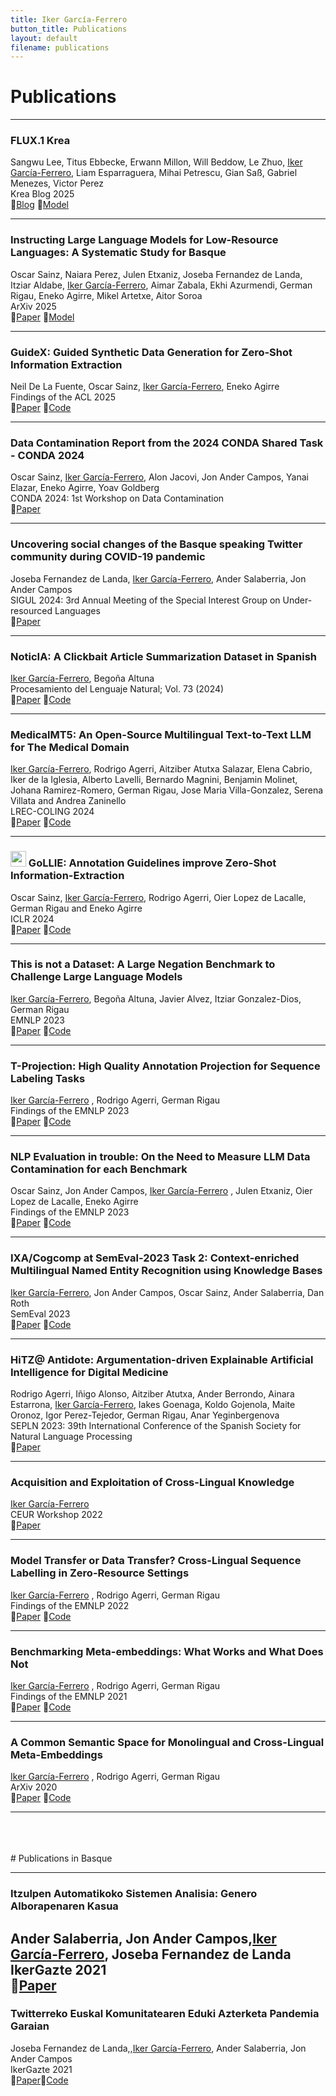 ```yaml
---
title: Iker García-Ferrero
button_title: Publications
layout: default
filename: publications
---
```


# Publications

---

<div class="stack">

### FLUX.1 Krea
Sangwu Lee, Titus Ebbecke, Erwann Millon, Will Beddow, Le Zhuo, <ins>Iker García-Ferrero</ins>, Liam Esparraguera, Mihai Petrescu, Gian Saß, Gabriel Menezes, Victor Perez  
Krea Blog 2025  
📖[Blog](https://www.krea.ai/blog/flux-krea-open-source-release) 📒[Model](https://huggingface.co/black-forest-labs/FLUX.1-Krea-dev)

---

### Instructing Large Language Models for Low-Resource Languages: A Systematic Study for Basque
Oscar Sainz, Naiara Perez, Julen Etxaniz, Joseba Fernandez de Landa, Itziar Aldabe, <ins>Iker García-Ferrero</ins>, Aimar Zabala, Ekhi Azurmendi, German Rigau, Eneko Agirre, Mikel Artetxe, Aitor Soroa  
ArXiv 2025  
📖[Paper](https://arxiv.org/abs/2506.07597) 📒[Model](https://huggingface.co/collections/HiTZ/latxa-instruct-682f356091452b0028380804)

---

### GuideX: Guided Synthetic Data Generation for Zero-Shot Information Extraction
Neil De La Fuente, Oscar Sainz, <ins>Iker García-Ferrero</ins>, Eneko Agirre  
Findings of the ACL 2025  
📖[Paper](https://aclanthology.org/2025.findings-acl.1245/) 📒[Code](https://github.com/Neilus03/GUIDEX)

---


### Data Contamination Report from the 2024 CONDA Shared Task - CONDA 2024
Oscar Sainz, <ins>Iker García-Ferrero</ins>, Alon Jacovi, Jon Ander Campos, Yanai Elazar, Eneko Agirre, Yoav Goldberg  
CONDA 2024: 1st Workshop on Data Contamination  
📖[Paper](https://aclanthology.org/2024.conda-1.4/)

---

### Uncovering social changes of the Basque speaking Twitter community during COVID-19 pandemic
Joseba Fernandez de Landa, <ins>Iker García-Ferrero</ins>, Ander Salaberria, Jon Ander Campos  
SIGUL 2024: 3rd Annual Meeting of the Special Interest Group on Under-resourced Languages  
📖[Paper](https://aclanthology.org/2024.sigul-1.44/)

---

### NoticIA: A Clickbait Article Summarization Dataset in Spanish   
<ins>Iker García-Ferrero</ins>, Begoña Altuna  
Procesamiento del Lenguaje Natural; Vol. 73 (2024)   
📖[Paper](http://journal.sepln.org/sepln/ojs/ojs/index.php/pln/article/view/6610) 📒[Code](https://huggingface.co/datasets/Iker/NoticIA)

---

### MedicalMT5: An Open-Source Multilingual Text-to-Text LLM for The Medical Domain  
<ins>Iker García-Ferrero</ins>, Rodrigo Agerri, Aitziber Atutxa Salazar, Elena Cabrio, Iker de la Iglesia, Alberto Lavelli, Bernardo Magnini, Benjamin Molinet, Johana Ramirez-Romero, German Rigau, Jose Maria Villa-Gonzalez, Serena Villata and Andrea Zaninello  
LREC-COLING 2024  
📖[Paper](https://aclanthology.org/2024.lrec-main.974/) 📒[Code](https://huggingface.co/collections/HiTZ/antidote-project-6601973d7d7b55302c1e606d)

---
### <img src="https://github.com/hitz-zentroa/GoLLIE/blob/main/assets/GoLLIE.png?raw=true" width="25"> GoLLIE: Annotation Guidelines improve Zero-Shot Information-Extraction
Oscar Sainz, <ins>Iker García-Ferrero</ins>, Rodrigo Agerri, Oier Lopez de Lacalle, German Rigau and Eneko Agirre  
ICLR 2024  
📖[Paper](https://openreview.net/forum?id=Y3wpuxd7u9) 📒[Code](https://github.com/hitz-zentroa/GoLLIE/)

---

### This is not a Dataset: A Large Negation Benchmark to Challenge Large Language Models
<ins>Iker García-Ferrero</ins>, Begoña Altuna, Javier Alvez, Itziar Gonzalez-Dios, German Rigau  
EMNLP 2023    
📖[Paper](https://aclanthology.org/2023.emnlp-main.531) 📒[Code](https://github.com/hitz-zentroa/This-is-not-a-Dataset)

---

### T-Projection: High Quality Annotation Projection for Sequence Labeling Tasks
<ins>Iker García-Ferrero</ins> , Rodrigo Agerri, German Rigau  
Findings of the EMNLP 2023  
📖[Paper](https://aclanthology.org/2023.findings-emnlp.1015/) 📒[Code](https://github.com/ikergarcia1996/T-Projection)  

---

### NLP Evaluation in trouble: On the Need to Measure LLM Data Contamination for each Benchmark
Oscar Sainz, Jon Ander Campos, <ins>Iker García-Ferrero</ins> , Julen Etxaniz, Oier Lopez de Lacalle, Eneko Agirre  
Findings of the EMNLP 2023    
📖[Paper](https://aclanthology.org/2023.findings-emnlp.722/) 📒[Code](https://hitz-zentroa.github.io/lm-contamination/)  

---

### IXA/Cogcomp at SemEval-2023 Task 2: Context-enriched Multilingual Named Entity Recognition using Knowledge Bases
<ins>Iker García-Ferrero</ins>, Jon Ander Campos, Oscar Sainz, Ander Salaberria, Dan Roth  
SemEval 2023  
📖[Paper](https://aclanthology.org/2023.semeval-1.186/) 📒[Code](https://github.com/ikergarcia1996/Context-enriched-NER)

---

### HiTZ@ Antidote: Argumentation-driven Explainable Artificial Intelligence for Digital Medicine
Rodrigo Agerri, Iñigo Alonso, Aitziber Atutxa, Ander Berrondo, Ainara Estarrona, <ins>Iker García-Ferrero</ins>, Iakes Goenaga, Koldo Gojenola, Maite Oronoz, Igor Perez-Tejedor, German Rigau, Anar Yeginbergenova  
SEPLN 2023: 39th International Conference of the Spanish Society for Natural Language Processing  
📖[Paper](https://ceur-ws.org/Vol-3516/paper14.pdf)


---

### Acquisition and Exploitation of Cross-Lingual Knowledge 
<ins>Iker García-Ferrero</ins>  
CEUR Workshop 2022  
📖[Paper](https://ceur-ws.org/Vol-3270/paper3.pdf)

---

### Model Transfer or Data Transfer? Cross-Lingual Sequence Labelling in Zero-Resource Settings 
<ins>Iker García-Ferrero</ins> , Rodrigo Agerri, German Rigau  
Findings of the EMNLP 2022  
📖[Paper](https://aclanthology.org/2022.findings-emnlp.478/) 📒[Code](https://github.com/ikergarcia1996/Easy-Label-Projection)

---

### Benchmarking Meta-embeddings: What Works and What Does Not 
<ins>Iker García-Ferrero</ins> , Rodrigo Agerri, German Rigau  
Findings of the EMNLP 2021  
📖[Paper](https://aclanthology.org/2021.findings-emnlp.333) 📒[Code](https://github.com/ikergarcia1996/MetaVec)

---

### A Common Semantic Space for Monolingual and Cross-Lingual Meta-Embeddings
<ins>Iker García-Ferrero</ins> , Rodrigo Agerri, German Rigau   
ArXiv 2020  
📖[Paper](https://arxiv.org/abs/2001.06381) 📒[Code](https://github.com/ikergarcia1996/MVM-Embeddings)

---
<br>
<br>
<br>

</div>
# Publications in Basque

---
### Itzulpen Automatikoko Sistemen Analisia: Genero Alborapenaren Kasua
Ander Salaberria, Jon Ander Campos,<ins>Iker García-Ferrero</ins>, Joseba Fernandez de Landa   
IkerGazte 2021  
📖[Paper](http://www.ixa.eus/sites/default/files/dokumentuak/13328/Itzulpen_automatikoko_sistemen_joeraren_analisia__generoaren_kasua.pdf)
---
### Twitterreko Euskal Komunitatearen Eduki Azterketa Pandemia Garaian
Joseba Fernandez de Landa,,<ins>Iker García-Ferrero</ins>, Ander Salaberria, Jon Ander Campos   
IkerGazte 2021  
📖[Paper](http://ixa.si.ehu.eus/sites/default/files/dokumentuak/13327/Sare_sozialen_analisia_pandemia_garaian.pdf)📒[Code](https://github.com/ikergarcia1996/Ikergazte-Covid-Twitter-2021)
 
